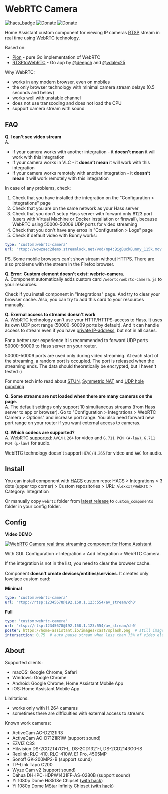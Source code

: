 # WebRTC Camera

[![hacs_badge](https://img.shields.io/badge/HACS-Custom-orange.svg)](https://github.com/custom-components/hacs)
[![Donate](https://img.shields.io/badge/donate-Coffee-yellow.svg)](https://www.buymeacoffee.com/AlexxIT)
[![Donate](https://img.shields.io/badge/donate-Yandex-red.svg)](https://money.yandex.ru/to/41001428278477)

Home Assistant custom component for viewing IP cameras [RTSP](https://en.wikipedia.org/wiki/Real_Time_Streaming_Protocol) stream in real time using [WebRTC](https://en.wikipedia.org/wiki/WebRTC) technology.

Based on:
 - [Pion](https://github.com/pion/webrtc) - pure Go implementation of WebRTC 
 - [RTSPtoWebRTC](https://github.com/deepch/RTSPtoWebRTC) - Go app by [@deepch](https://github.com/deepch) and [@vdalex25](https://github.com/vdalex25)
 
Why WebRTC:
- works in any modern browser, even on mobiles
- the only browser technology with minimal camera stream delays (0.5 seconds and below)
- works well with unstable channel
- does not use transcoding and does not load the CPU
- support camera stream with sound

## FAQ

**Q. I can't see video stream**  
A.
- If your camera works with another integration - it **doesn’t mean** it will work with this integration
- If your camera works in VLC - it **doesn’t mean** it will work with this integration
- If your camera works remotely with another integration - it **doesn’t mean** it will work remotely with this integration

In case of any problems, check:

1. Check that you have installed the integration on the "Configuration > Integrations" page
2. Check that you are on the same network as your Hass server
3. Check that you don't setup Hass server with forward only 8123 port (users with Virtual Machine or Docker installation or firewall), because WebRTC using 50000-50009 UDP ports for video streaming
4. Check that you don't have any erros in "Configuration > Logs" page
5. Check if default video with Bunny works:

```yaml
type: 'custom:webrtc-camera'
url: 'rtsp://wowzaec2demo.streamlock.net/vod/mp4:BigBuckBunny_115k.mov'
```

PS. Some mobile browsers can't show stream without HTTPS. There are also problems with the stream in the Firefox browser.

**Q. Error: Custom element doesn't exist: webrtc-camera.**  
A. Component automatically adds custom card `/webrtc/webrtc-camera.js` to your resources.

Check if you install component in "Integrations" page. And try to clear your browser cache. Also, you can try to add this card to your resources manually.

**Q. Exernal access to streams doesn't work**  
A. WebRTC technology can't use your HTTP/HTTPS-access to Hass. It uses its own UDP port range (50000-50009 ports by default). And it can handle access to stream even if you have [private IP-address](https://help.keenetic.com/hc/en-us/articles/213965789), but not in all cases.

For a better user experience it is recommended to forward UDP ports 50000-50009 to Hass server on your router.

50000-50009 ports are used only during video streaming. At each start of the streaming, a random port is occupied. The port is released when the streaming ends. The data should theoretically be encrypted, but I haven't tested :)

For more tech info read about [STUN](https://en.wikipedia.org/wiki/STUN), [Symmetric NAT](https://en.wikipedia.org/wiki/Network_address_translation#Symmetric_NAT) and [UDP hole punching](https://en.wikipedia.org/wiki/UDP_hole_punching).

**Q. Some streams are not loaded when there are many cameras on the page.**  
A. The default settings only support 10 simultaneous streams (from Hass server to app or browser). Go to "Configuration > Integrations > WebRTC Camera > Options" and increase port range. You also need forward new port range on your router if you want external access to cameras.

**Q. Which codecs are supported?**  
A. WebRTC [supported](https://developer.mozilla.org/en-US/docs/Web/Media/Formats/WebRTC_codecs): `AVC/H.264` for video and `G.711 PCM (A-law)`, `G.711 PCM (µ-law)` for audio.

WebRTC technology doesn't support `HEVC/H.265` for video and `AAC` for audio.

## Install

You can install component with [HACS](https://hacs.xyz/) custom repo: HACS > Integrations > 3 dots (upper top corner) > Custom repositories > URL: `AlexxIT/WebRTC` > Category: Integration

Or manually copy `webrtc` folder from [latest release](https://github.com/AlexxIT/WebRTC/releases/latest) to `custom_components` folder in your config folder. 

## Config

**Video DEMO**

[![WebRTC Camera real time streaming component for Home Assistant](https://img.youtube.com/vi/2otE2dc6OAA/mqdefault.jpg)](https://www.youtube.com/watch?v=2otE2dc6OAA)

With GUI. Configuration > Integration > Add Integration > WebRTC Camera.

If the integration is not in the list, you need to clear the browser cache.

Component **doesn't create devices/entities/services**. It creates only lovelace custom card:

**Minimal**

```yaml
type: 'custom:webrtc-camera'
url: 'rtsp://rtsp:12345678@192.168.1.123:554/av_stream/ch0'
```

**Full**

```yaml
type: 'custom:webrtc-camera'
url: 'rtsp://rtsp:12345678@192.168.1.123:554/av_stream/ch0'
poster: https://home-assistant.io/images/cast/splash.png  # still image when stream is loading
intersection: 0.75  # auto pause stream when less than 75% of video element is in the screen, 50% by default
```

## About

Supported clients:
- macOS: Google Chrome, Safari
- Windows: Google Chrome
- Android: Google Chrome, Home Assistant Mobile App
- iOS: Home Assistant Mobile App

Limitations:
- works only with H.264 camaras
- sometimes there are difficulties with external access to streams

Known work cameras:
- ActiveCam AC-D2121IR3 
- ActiveCam AC-D7121IR1W (support sound)
- EZVIZ C3S  
- Hikvision DS-2CD2T47G1-L, DS-2CD1321-I, DS-2CD2143G0-IS  
- Reolink: RLC-410, RLC-410W, E1 Pro, 4505MP
- Sonoff GK-200MP2-B (support sound)  
- TP-Link Tapo C200
- Wyze Cam v2 (support sound)
- Dahua DH-IPC-HDPW1431FP-AS-0280B (support sound)
- Yi 1080p Dome Hi3518e Chipset ([with hack](https://github.com/alienatedsec/yi-hack-v5))
- Yi 1080p Dome MStar Infinity Chipset ([with hack](https://github.com/roleoroleo/yi-hack-MStar))
